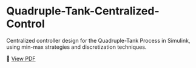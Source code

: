# Quadruple-Tank-Centralized-Control
Centralized controller design for the Quadruple-Tank Process in Simulink, using min-max strategies and discretization techniques.


📄 [View PDF](PresentationQuadruple-Tank-Centralized-Control.pptx)
